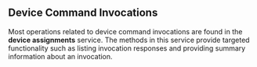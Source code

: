 Device Command Invocations
--------------------------
Most operations related to device command invocations are found in the
**device assignments** service. The methods in this service provide 
targeted functionality such as listing invocation responses and
providing summary information about an invocation.